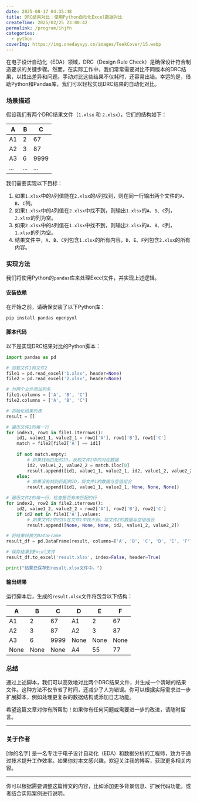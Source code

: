 ```yaml
---
date: 2025-08-17 04:35:48
title: DRC结果对比：使用Python自动化Excel数据对比
createTime: 2025/02/25 23:00:42
permalink: /program/ihjfn
categories:
  - python
coverImg: https://img.onedayxyy.cn/images/TeekCover/15.webp
---
```


在电子设计自动化（EDA）领域，DRC（Design Rule Check）是确保设计符合制造要求的关键步骤。然而，在实际工作中，我们常常需要对比不同版本的DRC结果，以找出差异和问题。手动对比这些结果不仅耗时，还容易出错。幸运的是，借助Python和Pandas库，我们可以轻松实现DRC结果的自动化对比。

### 场景描述

假设我们有两个DRC结果文件（`1.xlsx` 和 `2.xlsx`），它们的结构如下：

| A   | B   | C   |
|-----|-----|-----|
| A1  | 2   | 67  |
| A2  | 3   | 87  |
| A3  | 6   | 9999|
| ... | ... | ... |

我们需要实现以下目标：

1. 如果`1.xlsx`中的`A`列值能在`2.xlsx`的`A`列找到，则在同一行输出两个文件的`A`、`B`、`C`列。
2. 如果`1.xlsx`中的`A`列值在`2.xlsx`中找不到，则输出`1.xlsx`的`A`、`B`、`C`列，`2.xlsx`的列为空。
3. 如果`2.xlsx`中的`A`列值在`1.xlsx`中找不到，则输出`2.xlsx`的`A`、`B`、`C`列，`1.xlsx`的列为空。
4. 结果文件中，`A`、`B`、`C`列包含`1.xlsx`的所有内容，`D`、`E`、`F`列包含`2.xlsx`的所有内容。

### 实现方法

我们将使用Python的`pandas`库来处理Excel文件，并实现上述逻辑。

#### 安装依赖

在开始之前，请确保安装了以下Python库：
```bash
pip install pandas openpyxl
```

#### 脚本代码

以下是实现DRC结果对比的Python脚本：

```python
import pandas as pd

# 加载文件1和文件2
file1 = pd.read_excel('1.xlsx', header=None)
file2 = pd.read_excel('2.xlsx', header=None)

# 为两个文件添加列名
file1.columns = ['A', 'B', 'C']
file2.columns = ['A', 'B', 'C']

# 初始化结果列表
result = []

# 遍历文件1的每一行
for index1, row1 in file1.iterrows():
    id1, value1_1, value2_1 = row1['A'], row1['B'], row1['C']
    match = file2[file2['A'] == id1]
    
    if not match.empty:
        # 如果找到匹配的ID，获取文件2中的对应数据
        id2, value1_2, value2_2 = match.iloc[0]
        result.append([id1, value1_1, value2_1, id2, value1_2, value2_2])
    else:
        # 如果没有找到匹配的ID，将文件1的数据与空值组合
        result.append([id1, value1_1, value2_1, None, None, None])

# 遍历文件2的每一行，检查是否有未匹配的行
for index2, row2 in file2.iterrows():
    id2, value1_2, value2_2 = row2['A'], row2['B'], row2['C']
    if id2 not in file1['A'].values:
        # 如果文件2中的ID在文件1中找不到，将文件2的数据与空值组合
        result.append([None, None, None, id2, value1_2, value2_2])

# 将结果转换为DataFrame
result_df = pd.DataFrame(result, columns=['A', 'B', 'C', 'D', 'E', 'F'])

# 保存结果到Excel文件
result_df.to_excel('result.xlsx', index=False, header=True)

print("结果已保存到result.xlsx文件中。")
```

#### 输出结果

运行脚本后，生成的`result.xlsx`文件将包含以下结构：

| A   | B   | C   | D   | E   | F   |
|-----|-----|-----|-----|-----|-----|
| A1  | 2   | 67  | A1  | 2   | 67  |
| A2  | 3   | 87  | A2  | 3   | 87  |
| A3  | 6   | 9999| None| None| None|
| None| None| None| A4  | 55  | 77  |

### 总结

通过上述脚本，我们可以高效地对比两个DRC结果文件，并生成一个清晰的结果文件。这种方法不仅节省了时间，还减少了人为错误。你可以根据实际需求进一步扩展脚本，例如处理更复杂的数据结构或添加日志功能。

希望这篇文章对你有所帮助！如果你有任何问题或需要进一步的改进，请随时留言。

---

### 关于作者

[你的名字] 是一名专注于电子设计自动化（EDA）和数据分析的工程师，致力于通过技术提升工作效率。如果你对本文感兴趣，欢迎关注我的博客，获取更多相关内容。

---

你可以根据需要调整这篇博文的内容，比如添加更多背景信息、扩展代码功能，或者结合实际案例进行说明。